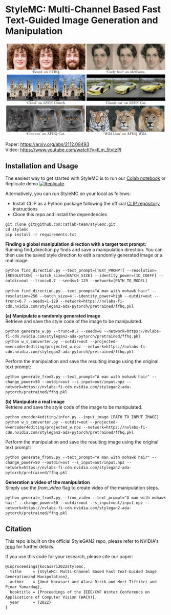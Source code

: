 
# StyleMC: Multi-Channel Based Fast Text-Guided Image Generation and Manipulation
![stylemc](https://github.com/catlab-team/stylemc/blob/main/images/examples.png)

Paper: https://arxiv.org/abs/2112.08493<br>
Video: https://www.youtube.com/watch?v=ILm_5tvtzPI<br>


## Installation and Usage
The easiest way to get started with StyleMC is to run our [Colab notebook](https://colab.research.google.com/drive/1ByojSKlTozy_DSxnZ5dPjXu7om5W1J5v?usp=sharing) or Replicate demo [![Replicate](https://replicate.com/catlab-team/stylemc/badge)](https://replicate.com/catlab-team/stylemc). 

Alternatively, you can run StyleMC on your local as follows:
- Install CLIP as a Python package following the official [CLIP repository](https://github.com/openai/CLIP) instructions
- Clone this repo and install the dependencies
```
git clone git@github.com:catlab-team/stylemc.git
cd stylemc
pip install -r requirements.txt
```

**Finding a global manipulation direction with a target text prompt:**  
Running find_direction.py finds and save a manipulation direction. You can then use the saved style direction to edit a randomly generated image or a real image.
```
python find_direction.py --text_prompt=[TEXT_PROMPT] --resolution=[RESOLUTION] --batch_size=[BATCH_SIZE] --identity_power=[ID_COEFF] --outdir=out --trunc=0.7 --seeds=1-129 --network=[PATH_TO_MODEL]

python find_direction.py --text_prompt="A man with mohawk hair" --resolution=256 --batch_size=4 --identity_power=high --outdir=out --trunc=0.7 --seeds=1-129 --network=https://nvlabs-fi-cdn.nvidia.com/stylegan2-ada-pytorch/pretrained/ffhq.pkl
```

**(a) Manipulate a randomly generated image**    
Retrieve and save the style code of the image to be manipulated.
```
python generate_w.py --trunc=0.7 --seeds=8 --network=https://nvlabs-fi-cdn.nvidia.com/stylegan2-ada-pytorch/pretrained/ffhq.pkl
python w_s_converter.py --outdir=out --projected-w=encoder4editing/projected_w.npz --network=https://nvlabs-fi-cdn.nvidia.com/stylegan2-ada-pytorch/pretrained/ffhq.pkl
```

Perform the manipulation and save the resulting image using the original text prompt:
```
python generate_fromS.py --text_prompt="A man with mohawk hair" --change_power=50 --outdir=out --s_input=out/input.npz --network=https://nvlabs-fi-cdn.nvidia.com/stylegan2-ada-pytorch/pretrained/ffhq.pkl
```

**(b) Manipulate a real image**  
Retrieve and save the style code of the image to be manipulated.
```
python encoder4editing/infer.py --input_image [PATH_TO_INPUT_IMAGE]
python w_s_converter.py --outdir=out --projected-w=encoder4editing/projected_w.npz --network=https://nvlabs-fi-cdn.nvidia.com/stylegan2-ada-pytorch/pretrained/ffhq.pkl
```

Perform the manipulation and save the resulting image using the original text prompt:
```
python generate_fromS.py --text_prompt="A man with mohawk hair" --change_power=50 --outdir=out --s_input=out/input.npz --network=https://nvlabs-fi-cdn.nvidia.com/stylegan2-ada-pytorch/pretrained/ffhq.pkl
```

**Generation a video of the manipulation**  
Simply use the *from_video* flag to create video of the manipulation steps.
```
python generate_fromS.py --from_video --text_prompt="A man with mohawk hair" --change_power=50 --outdir=out --s_input=out/input.npz --network=https://nvlabs-fi-cdn.nvidia.com/stylegan2-ada-pytorch/pretrained/ffhq.pkl
```

## Citation
This repo is built on the official StyleGAN2 repo, please refer to NVIDIA's [repo](https://github.com/NVlabs/stylegan2-ada-pytorch) for further details.

If you use this code for your research, please cite our paper:
```
@inproceedings{kocasari2022stylemc,
  title     = {StyleMC: Multi-Channel Based Fast Text-Guided Image Generationand Manipulation},
  author    = {Umut Kocasari and Alara Dirik and Mert Tiftikci and Pinar Yanardag},
  booktitle = {Proceedings of the IEEE/CVF Winter Conference on Applications of Computer Vision (WACV)},
  year      = {2022}
}
```
